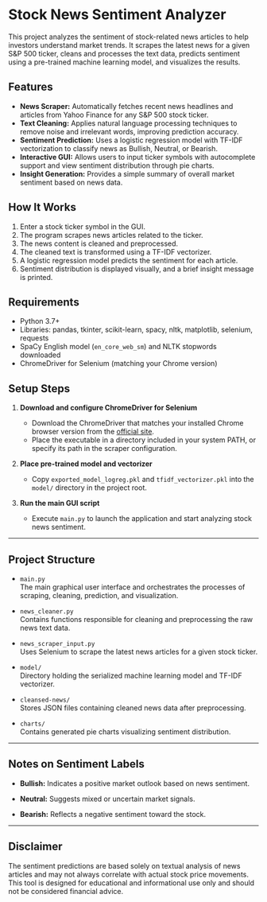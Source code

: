 # Stock News Sentiment Analyzer

This project analyzes the sentiment of stock-related news articles to help investors understand market trends. It scrapes the latest news for a given S&P 500 ticker, cleans and processes the text data, predicts sentiment using a pre-trained machine learning model, and visualizes the results.

## Features

- **News Scraper:** Automatically fetches recent news headlines and articles from Yahoo Finance for any S&P 500 stock ticker.
- **Text Cleaning:** Applies natural language processing techniques to remove noise and irrelevant words, improving prediction accuracy.
- **Sentiment Prediction:** Uses a logistic regression model with TF-IDF vectorization to classify news as Bullish, Neutral, or Bearish.
- **Interactive GUI:** Allows users to input ticker symbols with autocomplete support and view sentiment distribution through pie charts.
- **Insight Generation:** Provides a simple summary of overall market sentiment based on news data.

## How It Works

1. Enter a stock ticker symbol in the GUI.
2. The program scrapes news articles related to the ticker.
3. The news content is cleaned and preprocessed.
4. The cleaned text is transformed using a TF-IDF vectorizer.
5. A logistic regression model predicts the sentiment for each article.
6. Sentiment distribution is displayed visually, and a brief insight message is printed.

## Requirements

- Python 3.7+
- Libraries: pandas, tkinter, scikit-learn, spacy, nltk, matplotlib, selenium, requests
- SpaCy English model (`en_core_web_sm`) and NLTK stopwords downloaded
- ChromeDriver for Selenium (matching your Chrome version)

## Setup Steps

1. **Download and configure ChromeDriver for Selenium**

   - Download the ChromeDriver that matches your installed Chrome browser version from the [official site](https://sites.google.com/chromium.org/driver/).
   - Place the executable in a directory included in your system PATH, or specify its path in the scraper configuration.

2. **Place pre-trained model and vectorizer**

   - Copy `exported_model_logreg.pkl` and `tfidf_vectorizer.pkl` into the `model/` directory in the project root.

3. **Run the main GUI script**

   - Execute `main.py` to launch the application and start analyzing stock news sentiment.

---

## Project Structure

- `main.py`  
  The main graphical user interface and orchestrates the processes of scraping, cleaning, prediction, and visualization.

- `news_cleaner.py`  
  Contains functions responsible for cleaning and preprocessing the raw news text data.

- `news_scraper_input.py`  
  Uses Selenium to scrape the latest news articles for a given stock ticker.

- `model/`  
  Directory holding the serialized machine learning model and TF-IDF vectorizer.

- `cleansed-news/`  
  Stores JSON files containing cleaned news data after preprocessing.

- `charts/`  
  Contains generated pie charts visualizing sentiment distribution.

---

## Notes on Sentiment Labels

- **Bullish:** Indicates a positive market outlook based on news sentiment.

- **Neutral:** Suggests mixed or uncertain market signals.

- **Bearish:** Reflects a negative sentiment toward the stock.

---

## Disclaimer

The sentiment predictions are based solely on textual analysis of news articles and may not always correlate with actual stock price movements. This tool is designed for educational and informational use only and should not be considered financial advice.
